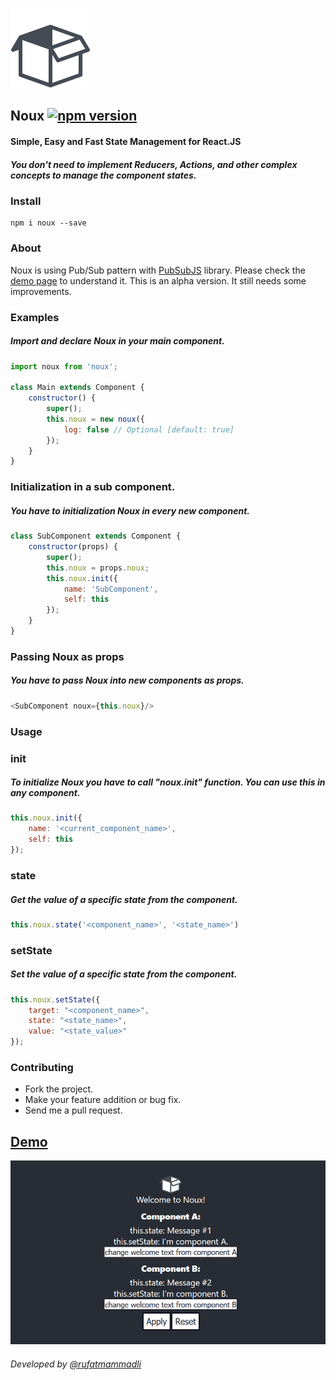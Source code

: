 ![](https://raw.githubusercontent.com/oop/noux/master/demo/public/logo.png)

Noux [![npm version](https://badge.fury.io/js/noux.svg)](https://badge.fury.io/js/noux)
-
#### Simple, Easy and Fast State Management for React.JS
##### You don't need to implement Reducers, Actions, and other complex concepts to manage the component states.

### Install
    npm i noux --save

### About
Noux is using Pub/Sub pattern with [PubSubJS](https://github.com/mroderick/PubSubJS) library.
Please check the [demo page](https://codesandbox.io/s/l329pr2467) to understand it.
This is an alpha version. It still needs some improvements.

### Examples
##### Import and declare Noux in your main component.
```javascript
import noux from 'noux';

class Main extends Component {
    constructor() {
        super();
        this.noux = new noux({
            log: false // Optional [default: true]
        });
    }
}
```

### Initialization in a sub component.
##### You have to initialization Noux in every new component.
```javascript
class SubComponent extends Component {
    constructor(props) {
        super();
        this.noux = props.noux;
        this.noux.init({
            name: 'SubComponent',
            self: this
        });
    }
}
```

### Passing Noux as props
##### You have to pass Noux into new components as props.
```javascript
<SubComponent noux={this.noux}/>
```

### Usage
### init
##### To initialize Noux you have to call "noux.init" function. You can use this in any component.
```javascript
this.noux.init({
    name: '<current_component_name>',
    self: this
});
```

### state
##### Get the value of a specific state from the component.
```javascript
this.noux.state('<component_name>', '<state_name>')
```

### setState
##### Set the value of a specific state from the component.
```javascript
this.noux.setState({
    target: "<component_name>",
    state: "<state_name>",
    value: "<state_value>"
});
```

### Contributing
* Fork the project.
* Make your feature addition or bug fix.
* Send me a pull request.

[Demo](https://codesandbox.io/s/l329pr2467)
---
[![](https://raw.githubusercontent.com/oop/noux/master/img/demo.png)](https://codesandbox.io/s/l329pr2467)
###### Developed by [@rufatmammadli](https://twitter.com/rufatmammadli)